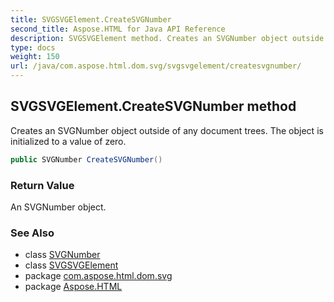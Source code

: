 ```yaml
---
title: SVGSVGElement.CreateSVGNumber
second_title: Aspose.HTML for Java API Reference
description: SVGSVGElement method. Creates an SVGNumber object outside of any document trees. The object is initialized to a value of zero
type: docs
weight: 150
url: /java/com.aspose.html.dom.svg/svgsvgelement/createsvgnumber/
---
```

## SVGSVGElement.CreateSVGNumber method

Creates an SVGNumber object outside of any document trees. The object is initialized to a value of zero.

```java
public SVGNumber CreateSVGNumber()
```

### Return Value

An SVGNumber object.

### See Also

* class [SVGNumber](../../../com.aspose.html.dom.svg.datatypes/svgnumber/)
* class [SVGSVGElement](../)
* package [com.aspose.html.dom.svg](../../svgsvgelement/)
* package [Aspose.HTML](../../../)
